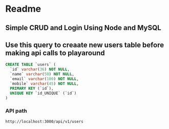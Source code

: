 # Readme

## Simple CRUD and Login Using Node and MySQL

## Use this query to creaate new users table before making api calls to playaround 

```sql
CREATE TABLE `users` (
  `id` varchar(36) NOT NULL,
  `name` varchar(50) NOT NULL,
  `email` varchar(100) NOT NULL,
  `mobile` varchar(45) NOT NULL,
  PRIMARY KEY (`id`),
  UNIQUE KEY `id_UNIQUE` (`id`)
)
```


### API path 
`http://localhost:3000/api/v1/users`
